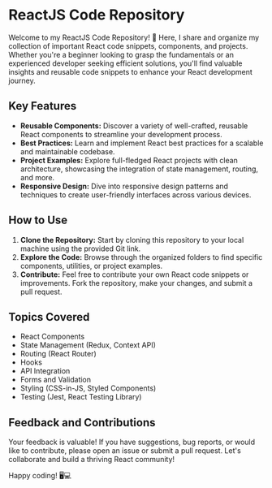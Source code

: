 # ReactJS Code Repository

Welcome to my ReactJS Code Repository! 🚀 Here, I share and organize my collection of important React code snippets, components, and projects. Whether you're a beginner looking to grasp the fundamentals or an experienced developer seeking efficient solutions, you'll find valuable insights and reusable code snippets to enhance your React development journey.

## Key Features
- **Reusable Components:** Discover a variety of well-crafted, reusable React components to streamline your development process.
- **Best Practices:** Learn and implement React best practices for a scalable and maintainable codebase.
- **Project Examples:** Explore full-fledged React projects with clean architecture, showcasing the integration of state management, routing, and more.
- **Responsive Design:** Dive into responsive design patterns and techniques to create user-friendly interfaces across various devices.

## How to Use
1. **Clone the Repository:** Start by cloning this repository to your local machine using the provided Git link.
2. **Explore the Code:** Browse through the organized folders to find specific components, utilities, or project examples.
3. **Contribute:** Feel free to contribute your own React code snippets or improvements. Fork the repository, make your changes, and submit a pull request.

## Topics Covered
- React Components
- State Management (Redux, Context API)
- Routing (React Router)
- Hooks
- API Integration
- Forms and Validation
- Styling (CSS-in-JS, Styled Components)
- Testing (Jest, React Testing Library)

## Feedback and Contributions
Your feedback is valuable! If you have suggestions, bug reports, or would like to contribute, please open an issue or submit a pull request. Let's collaborate and build a thriving React community!

Happy coding! 🖥️💻
